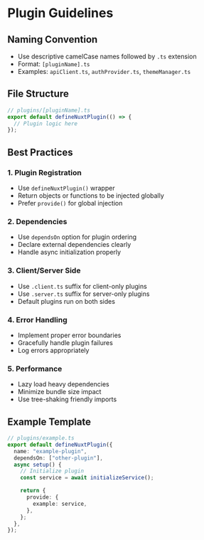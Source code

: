 # Plugin Guidelines

## Naming Convention

- Use descriptive camelCase names followed by `.ts` extension
- Format: `[pluginName].ts`
- Examples: `apiClient.ts`, `authProvider.ts`, `themeManager.ts`

## File Structure

```typescript
// plugins/[pluginName].ts
export default defineNuxtPlugin(() => {
  // Plugin logic here
});
```

## Best Practices

### 1. Plugin Registration

- Use `defineNuxtPlugin()` wrapper
- Return objects or functions to be injected globally
- Prefer `provide()` for global injection

### 2. Dependencies

- Use `dependsOn` option for plugin ordering
- Declare external dependencies clearly
- Handle async initialization properly

### 3. Client/Server Side

- Use `.client.ts` suffix for client-only plugins
- Use `.server.ts` suffix for server-only plugins
- Default plugins run on both sides

### 4. Error Handling

- Implement proper error boundaries
- Gracefully handle plugin failures
- Log errors appropriately

### 5. Performance

- Lazy load heavy dependencies
- Minimize bundle size impact
- Use tree-shaking friendly imports

## Example Template

```typescript
// plugins/example.ts
export default defineNuxtPlugin({
  name: "example-plugin",
  dependsOn: ["other-plugin"],
  async setup() {
    // Initialize plugin
    const service = await initializeService();

    return {
      provide: {
        example: service,
      },
    };
  },
});
```
